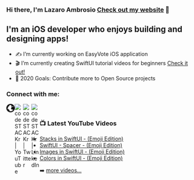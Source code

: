 ### Hi there, I'm Lazaro Ambrosio [Check out my website][website] 👋

## I'm an iOS developer who enjoys building and designing apps!

- ✍️ I’m currently working on EasyVote iOS application
- 🎬 I’m currently creating SwiftUI tutorial videos for beginners [Check it out!][Youtube]
- 🥅 2020 Goals: Contribute more to Open Source projects

### Connect with me:

[<img align="left" alt="codeSTACKr.com" width="22px" src="https://raw.githubusercontent.com/iconic/open-iconic/master/svg/globe.svg" />][website]
[<img align="left" alt="codeSTACKr | YouTube" width="22px" src="https://cdn.jsdelivr.net/npm/simple-icons@v3/icons/youtube.svg" />][youtube]
[<img align="left" alt="codeSTACKr | Twitter" width="22px" src="https://cdn.jsdelivr.net/npm/simple-icons@v3/icons/twitter.svg" />][twitter]
[<img align="left" alt="codeSTACKr | LinkedIn" width="22px" src="https://cdn.jsdelivr.net/npm/simple-icons@v3/icons/linkedin.svg" />][linkedin]

<br />


### 📺 Latest YouTube Videos

<!-- YOUTUBE:START -->
- [Stacks in SwiftUI - (Emoji Edition)](https://www.youtube.com/watch?v=qreq2mBGLBM)
- [SwiftUI - Spacer - (Emoji Edition)](https://www.youtube.com/watch?v=xjUoD5rtDSA)
- [Images in SwiftUI - (Emoji Edition)](https://www.youtube.com/watch?v=AhvWc3i4yHc)
- [Colors in SwiftUI - (Emoji Edition)](https://www.youtube.com/watch?v=xSrQ0pWx-fc)
<!-- YOUTUBE:END -->

➡️ [more videos...](https://www.youtube.com/channel/UCPkOWaKeB9YHvmXlNVz4-SA?view_as=subscriber)

</details>

[website]: https://lazaroambrosioo.com/
[twitter]: https://twitter.com/lazaro_ambrosio
[youtube]: https://www.youtube.com/channel/UCPkOWaKeB9YHvmXlNVz4-SA?view_as=subscriber
[linkedin]: https://www.linkedin.com/in/lazaroambrosio/

